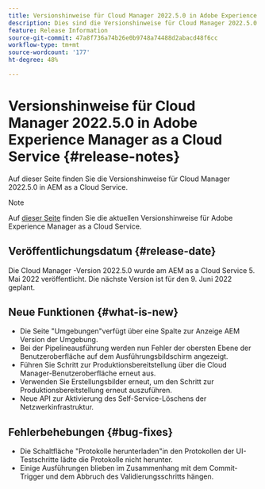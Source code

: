 ```yaml
---
title: Versionshinweise für Cloud Manager 2022.5.0 in Adobe Experience Manager as a Cloud Service
description: Dies sind die Versionshinweise für Cloud Manager 2022.5.0 in AEM as a Cloud Service.
feature: Release Information
source-git-commit: 47a8f736a74b26e0b9748a74488d2abacd48f6cc
workflow-type: tm+mt
source-wordcount: '177'
ht-degree: 48%

---
```



# Versionshinweise für Cloud Manager 2022.5.0 in Adobe Experience Manager as a Cloud Service {#release-notes}

Auf dieser Seite finden Sie die Versionshinweise für Cloud Manager 2022.5.0 in AEM as a Cloud Service.

>[!NOTE]
>
>Auf [dieser Seite](/help/release-notes/release-notes-cloud/release-notes-current.md) finden Sie die aktuellen Versionshinweise für Adobe Experience Manager as a Cloud Service.

## Veröffentlichungsdatum {#release-date}

Die Cloud Manager -Version 2022.5.0 wurde am AEM as a Cloud Service 5. Mai 2022 veröffentlicht. Die nächste Version ist für den 9. Juni 2022 geplant.

## Neue Funktionen {#what-is-new}

* Die Seite &quot;Umgebungen&quot;verfügt über eine Spalte zur Anzeige AEM Version der Umgebung.
* Bei der Pipelineausführung werden nun Fehler der obersten Ebene der Benutzeroberfläche auf dem Ausführungsbildschirm angezeigt.
* Führen Sie Schritt zur Produktionsbereitstellung über die Cloud Manager-Benutzeroberfläche erneut aus.
* Verwenden Sie Erstellungsbilder erneut, um den Schritt zur Produktionsbereitstellung erneut auszuführen.
* Neue API zur Aktivierung des Self-Service-Löschens der Netzwerkinfrastruktur.

## Fehlerbehebungen {#bug-fixes}

* Die Schaltfläche &quot;Protokolle herunterladen&quot;in den Protokollen der UI-Testschritte lädte die Protokolle nicht herunter.
* Einige Ausführungen blieben im Zusammenhang mit dem Commit-Trigger und dem Abbruch des Validierungsschritts hängen.
